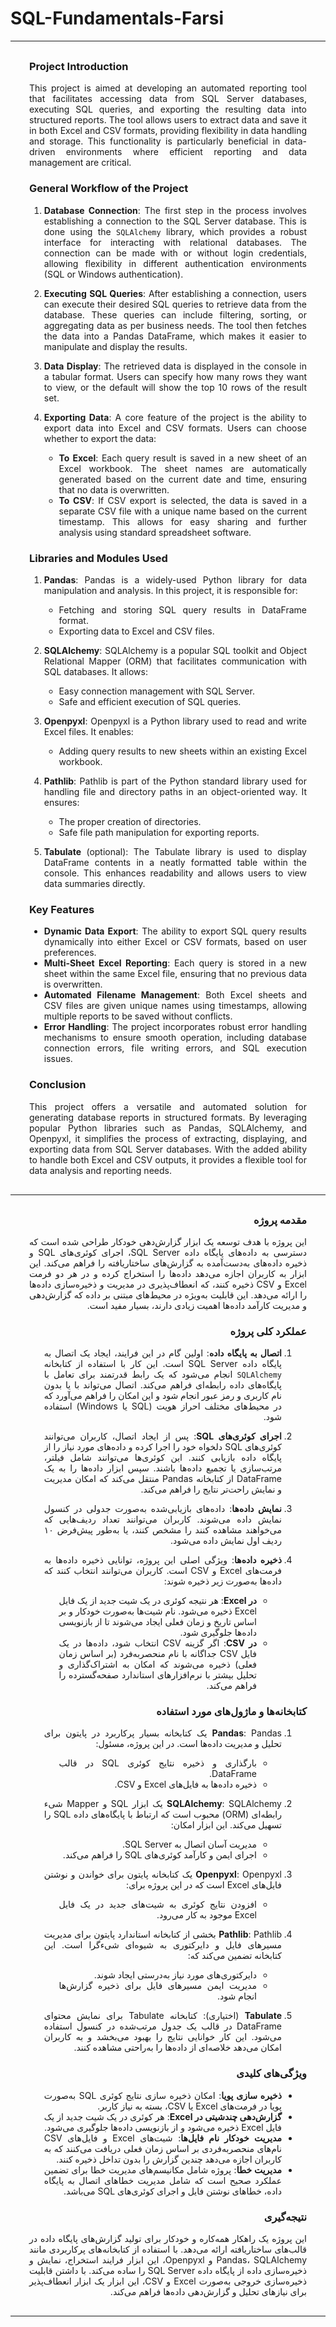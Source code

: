 # SQL-Fundamentals-Farsi
***

<section style="direction: ltr; text-align: justify; margin: 30px;">

### Project Introduction

This project is aimed at developing an automated reporting tool that facilitates accessing data from SQL Server databases, executing SQL queries, and exporting the resulting data into structured reports. The tool allows users to extract data and save it in both Excel and CSV formats, providing flexibility in data handling and storage. This functionality is particularly beneficial in data-driven environments where efficient reporting and data management are critical.

### General Workflow of the Project

1. **Database Connection**: 
   The first step in the process involves establishing a connection to the SQL Server database. This is done using the `SQLAlchemy` library, which provides a robust interface for interacting with relational databases. The connection can be made with or without login credentials, allowing flexibility in different authentication environments (SQL or Windows authentication).

2. **Executing SQL Queries**:
   After establishing a connection, users can execute their desired SQL queries to retrieve data from the database. These queries can include filtering, sorting, or aggregating data as per business needs. The tool then fetches the data into a Pandas DataFrame, which makes it easier to manipulate and display the results.

3. **Data Display**:
   The retrieved data is displayed in the console in a tabular format. Users can specify how many rows they want to view, or the default will show the top 10 rows of the result set.

4. **Exporting Data**:
   A core feature of the project is the ability to export data into Excel and CSV formats. Users can choose whether to export the data:
   - **To Excel**: Each query result is saved in a new sheet of an Excel workbook. The sheet names are automatically generated based on the current date and time, ensuring that no data is overwritten.
   - **To CSV**: If CSV export is selected, the data is saved in a separate CSV file with a unique name based on the current timestamp. This allows for easy sharing and further analysis using standard spreadsheet software.

### Libraries and Modules Used

1. **Pandas**:
   Pandas is a widely-used Python library for data manipulation and analysis. In this project, it is responsible for:
   - Fetching and storing SQL query results in DataFrame format.
   - Exporting data to Excel and CSV files.
   
2. **SQLAlchemy**:
   SQLAlchemy is a popular SQL toolkit and Object Relational Mapper (ORM) that facilitates communication with SQL databases. It allows:
   - Easy connection management with SQL Server.
   - Safe and efficient execution of SQL queries.

3. **Openpyxl**:
   Openpyxl is a Python library used to read and write Excel files. It enables:
   - Adding query results to new sheets within an existing Excel workbook.
   
4. **Pathlib**:
   Pathlib is part of the Python standard library used for handling file and directory paths in an object-oriented way. It ensures:
   - The proper creation of directories.
   - Safe file path manipulation for exporting reports.
   
5. **Tabulate** (optional):
   The Tabulate library is used to display DataFrame contents in a neatly formatted table within the console. This enhances readability and allows users to view data summaries directly.

### Key Features

- **Dynamic Data Export**: The ability to export SQL query results dynamically into either Excel or CSV formats, based on user preferences.
- **Multi-Sheet Excel Reporting**: Each query is stored in a new sheet within the same Excel file, ensuring that no previous data is overwritten.
- **Automated Filename Management**: Both Excel sheets and CSV files are given unique names using timestamps, allowing multiple reports to be saved without conflicts.
- **Error Handling**: The project incorporates robust error handling mechanisms to ensure smooth operation, including database connection errors, file writing errors, and SQL execution issues.

### Conclusion

This project offers a versatile and automated solution for generating database reports in structured formats. By leveraging popular Python libraries such as Pandas, SQLAlchemy, and Openpyxl, it simplifies the process of extracting, displaying, and exporting data from SQL Server databases. With the added ability to handle both Excel and CSV outputs, it provides a flexible tool for data analysis and reporting needs.

</section>

***

<section style="direction: rtl; text-align: justify; margin: 30px;">

### مقدمه پروژه

این پروژه با هدف توسعه یک ابزار گزارش‌دهی خودکار طراحی شده است که دسترسی به داده‌های پایگاه داده SQL Server، اجرای کوئری‌های SQL و ذخیره داده‌های به‌دست‌آمده به گزارش‌های ساختاریافته را فراهم می‌کند. این ابزار به کاربران اجازه می‌دهد داده‌ها را استخراج کرده و در هر دو فرمت Excel و CSV ذخیره کنند، که انعطاف‌پذیری در مدیریت و ذخیره‌سازی داده‌ها را ارائه می‌دهد. این قابلیت به‌ویژه در محیط‌های مبتنی بر داده که گزارش‌دهی و مدیریت کارآمد داده‌ها اهمیت زیادی دارند، بسیار مفید است.

### عملکرد کلی پروژه

1. **اتصال به پایگاه داده**: 
   اولین گام در این فرایند، ایجاد یک اتصال به پایگاه داده SQL Server است. این کار با استفاده از کتابخانه `SQLAlchemy` انجام می‌شود که یک رابط قدرتمند برای تعامل با پایگاه‌های داده رابطه‌ای فراهم می‌کند. اتصال می‌تواند با یا بدون نام کاربری و رمز عبور انجام شود و این امکان را فراهم می‌آورد که در محیط‌های مختلف احراز هویت (SQL یا Windows) استفاده شود.

2. **اجرای کوئری‌های SQL**:
   پس از ایجاد اتصال، کاربران می‌توانند کوئری‌های SQL دلخواه خود را اجرا کرده و داده‌های مورد نیاز را از پایگاه داده بازیابی کنند. این کوئری‌ها می‌توانند شامل فیلتر، مرتب‌سازی یا تجمیع داده‌ها باشند. سپس ابزار داده‌ها را به یک DataFrame از کتابخانه Pandas منتقل می‌کند که امکان مدیریت و نمایش راحت‌تر نتایج را فراهم می‌کند.

3. **نمایش داده‌ها**:
   داده‌های بازیابی‌شده به‌صورت جدولی در کنسول نمایش داده می‌شوند. کاربران می‌توانند تعداد ردیف‌هایی که می‌خواهند مشاهده کنند را مشخص کنند، یا به‌طور پیش‌فرض ۱۰ ردیف اول نمایش داده می‌شود.

4. **ذخیره داده‌ها**:
   ویژگی اصلی این پروژه، توانایی ذخیره داده‌ها به فرمت‌های Excel و CSV است. کاربران می‌توانند انتخاب کنند که داده‌ها به‌صورت زیر ذخیره شوند:
   - **در Excel**: هر نتیجه کوئری در یک شیت جدید از یک فایل Excel ذخیره می‌شود. نام شیت‌ها به‌صورت خودکار و بر اساس تاریخ و زمان فعلی ایجاد می‌شوند تا از بازنویسی داده‌ها جلوگیری شود.
   - **در CSV**: اگر گزینه CSV انتخاب شود، داده‌ها در یک فایل CSV جداگانه با نام منحصربه‌فرد (بر اساس زمان فعلی) ذخیره می‌شوند که امکان به اشتراک‌گذاری و تحلیل بیشتر با نرم‌افزارهای استاندارد صفحه‌گسترده را فراهم می‌کند.

### کتابخانه‌ها و ماژول‌های مورد استفاده

1. **Pandas**:
   Pandas یک کتابخانه بسیار پرکاربرد در پایتون برای تحلیل و مدیریت داده‌ها است. در این پروژه، مسئول:
   - بارگذاری و ذخیره نتایج کوئری SQL در قالب DataFrame.
   - ذخیره داده‌ها به فایل‌های Excel و CSV.
   
2. **SQLAlchemy**:
   SQLAlchemy یک ابزار SQL و Mapper شیء رابطه‌ای (ORM) محبوب است که ارتباط با پایگاه‌های داده SQL را تسهیل می‌کند. این ابزار امکان:
   - مدیریت آسان اتصال به SQL Server.
   - اجرای ایمن و کارآمد کوئری‌های SQL را فراهم می‌کند.

3. **Openpyxl**:
   Openpyxl یک کتابخانه پایتون برای خواندن و نوشتن فایل‌های Excel است که در این پروژه برای:
   - افزودن نتایج کوئری به شیت‌های جدید در یک فایل Excel موجود به کار می‌رود.
   
4. **Pathlib**:
   Pathlib بخشی از کتابخانه استاندارد پایتون برای مدیریت مسیرهای فایل و دایرکتوری به شیوه‌ای شیءگرا است. این کتابخانه تضمین می‌کند که:
   - دایرکتوری‌های مورد نیاز به‌درستی ایجاد شوند.
   - مدیریت ایمن مسیرهای فایل برای ذخیره گزارش‌ها انجام شود.
   
5. **Tabulate** (اختیاری):
   کتابخانه Tabulate برای نمایش محتوای DataFrame در قالب یک جدول مرتب‌شده در کنسول استفاده می‌شود. این کار خوانایی نتایج را بهبود می‌بخشد و به کاربران امکان می‌دهد خلاصه‌ای از داده‌ها را به‌راحتی مشاهده کنند.

### ویژگی‌های کلیدی

- **ذخیره سازی پویا**: امکان ذخیره سازی نتایج کوئری SQL به‌صورت پویا در فرمت‌های Excel یا CSV، بسته به نیاز کاربر.
- **گزارش‌دهی چندشیتی در Excel**: هر کوئری در یک شیت جدید از یک فایل Excel ذخیره می‌شود و از بازنویسی داده‌ها جلوگیری می‌شود.
- **مدیریت خودکار نام فایل‌ها**: شیت‌های Excel و فایل‌های CSV نام‌های منحصربه‌فردی بر اساس زمان فعلی دریافت می‌کنند که به کاربران اجازه می‌دهد چندین گزارش را بدون تداخل ذخیره کنند.
- **مدیریت خطا**: پروژه شامل مکانیسم‌های مدیریت خطا برای تضمین عملکرد صحیح است که شامل مدیریت خطاهای اتصال به پایگاه داده، خطاهای نوشتن فایل و اجرای کوئری‌های SQL می‌باشد.

### نتیجه‌گیری

این پروژه یک راهکار همه‌کاره و خودکار برای تولید گزارش‌های پایگاه داده در قالب‌های ساختاریافته ارائه می‌دهد. با استفاده از کتابخانه‌های پرکاربردی مانند Pandas، SQLAlchemy و Openpyxl، این ابزار فرایند استخراج، نمایش و ذخیره‌سازی داده از پایگاه داده SQL Server را ساده می‌کند. با داشتن قابلیت ذخیره‌سازی خروجی به‌صورت Excel و CSV، این ابزار یک ابزار انعطاف‌پذیر برای نیازهای تحلیل و گزارش‌دهی داده‌ها فراهم می‌کند.

</section>

***

